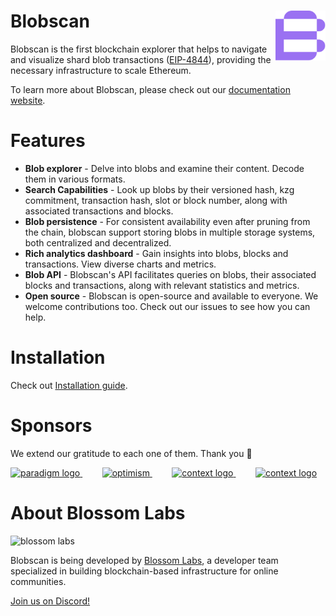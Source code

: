# Blobscan <a href="#"><img align="right" src=".github/assets/logo.svg" height="80px" /></a>

Blobscan is the first blockchain explorer that helps to navigate and visualize shard blob transactions ([EIP-4844](https://www.eip4844.com)), providing the necessary infrastructure to scale Ethereum.

To learn more about Blobscan, please check out our [documentation website](https://docs.blobscan.com).

# Features

* **Blob explorer** - Delve into blobs and examine their content. Decode them in various formats.
* **Search Capabilities** - Look up blobs by their versioned hash, kzg commitment, transaction hash, slot or block number, along with associated transactions and blocks.
* **Blob persistence** - For consistent availability even after pruning from the chain, blobscan support storing blobs in multiple storage systems, both centralized and decentralized.
* **Rich analytics dashboard** - Gain insights into blobs, blocks and transactions. View diverse charts and metrics.
* **Blob API** - Blobscan's API facilitates queries on blobs, their associated blocks and transactions, along with relevant statistics and metrics.
* **Open source** - Blobscan is open-source and available to everyone. We welcome contributions too. Check out our issues to see how you can help.

# Installation

Check out [Installation guide](https://docs.blobscan.com/docs/installation).

# Sponsors

We extend our gratitude to each one of them. Thank you 🙏

<p>
  <a href="https://ethereum.foundation">
    <picture>
      <source media="(prefers-color-scheme: dark)" srcset="https://esp.ethereum.foundation/_next/static/media/esp-logo.96fc01cc.svg"/>
      <img alt="paradigm logo" src="https://esp.ethereum.foundation/_next/static/media/esp-logo.96fc01cc.svg" width="auto" height="50"/>
    </picture>
  </a>
  &nbsp;&nbsp;&nbsp;&nbsp;&nbsp;&nbsp;&nbsp;
  <a href="https://www.optimism.io">
    <picture>
      <source media="(prefers-color-scheme: dark)" srcset="https://raw.githubusercontent.com/ethereum-optimism/brand-kit/main/assets/svg/Profile-Logo.svg"/>
      <img alt="optimism" src="https://raw.githubusercontent.com/ethereum-optimism/brand-kit/main/assets/svg/Profile-Logo.svg" width="auto" height="50"/>
    </picture>
  </a>
  &nbsp;&nbsp;&nbsp;&nbsp;&nbsp;&nbsp;&nbsp;
  <a href="https://scroll.io">
    <picture>
      <source media="(prefers-color-scheme: dark)" srcset="https://file.notion.so/f/f/cc12e519-e01d-4277-9573-3fe8e5bdf9ce/60f8e4c7-ca68-47a4-8979-7cdb457876f2/Scroll_Inverted_logo_300100px_RGB.svg?id=3269db1a-60b1-41f7-b66e-481904a946ab&table=block&spaceId=cc12e519-e01d-4277-9573-3fe8e5bdf9ce&expirationTimestamp=1705428000000&signature=BcgsPzBI7sh1CHfDlZjeJylXGTjBqihS0XKDuB4SYTk&downloadName=Scroll_Inverted+logo_300*100px_RGB.svg"/>
      <img alt="context logo" src="https://file.notion.so/f/f/cc12e519-e01d-4277-9573-3fe8e5bdf9ce/3d733a9c-fecf-452e-bdd3-c322b5c80a95/Scroll_full_logo_30086px_RGB.svg?id=fd4f5c30-b768-4bdb-bc71-bae26aee5fee&table=block&spaceId=cc12e519-e01d-4277-9573-3fe8e5bdf9ce&expirationTimestamp=1705334400000&signature=3ORrSoAyalOOSnF4j4rFJrFl56RY6hxMWZNkVpUaXoc&downloadName=Scroll_full+logo_300*86px_RGB.svg" width="auto" height="50"/>
    </picture>
  </a>
  &nbsp;&nbsp;&nbsp;&nbsp;&nbsp;&nbsp;&nbsp;
  <a href="https://www.ethswarm.org">
    <picture>
      <source media="(prefers-color-scheme: dark)" srcset="https://docs.ethswarm.org/img/logo.svg"/>
      <img alt="context logo" src="https://docs.ethswarm.org/img/logo.svg" width="auto" height="50"/>
    </picture>
  </a>
</p>



# About Blossom Labs

![blossom labs](https://blossom.software/img/logo.svg)

Blobscan is being developed by [Blossom Labs](https://blossom.software/), a developer team specialized in building blockchain-based infrastructure for online communities.

[Join us on Discord!](https://discordapp.com/invite/fmqrqhkjHY/)
